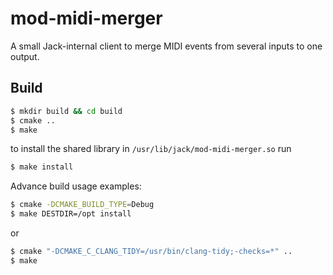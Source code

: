 # mod-midi-merger

A small Jack-internal client to merge MIDI events from several inputs
to one output.

## Build
```bash
$ mkdir build && cd build
$ cmake ..
$ make
```

to install the shared library in `/usr/lib/jack/mod-midi-merger.so` run

```bash
$ make install
```

Advance build usage examples:

```bash
$ cmake -DCMAKE_BUILD_TYPE=Debug
$ make DESTDIR=/opt install
```

or

```bash
$ cmake "-DCMAKE_C_CLANG_TIDY=/usr/bin/clang-tidy;-checks=*" ..
$ make
```

